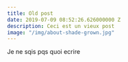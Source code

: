 ```yaml
---
title: Old post
date: 2019-07-09 08:52:26.626000000 Z
description: Ceci est un vieux post
image: "/img/about-shade-grown.jpg"
---
```


Je ne sqis pqs quoi ecrire
